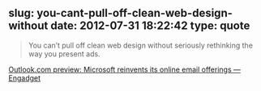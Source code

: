 slug: you-cant-pull-off-clean-web-design-without
date: 2012-07-31 18:22:42
type: quote
---

> You can’t pull off clean web design without seriously rethinking the way you present ads.

[Outlook.com preview: Microsoft reinvents its online email offerings — Engadget](http://www.engadget.com/2012/07/31/outlook-preview-email-service-microsoft/)
